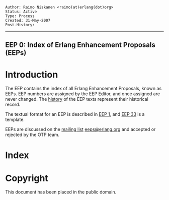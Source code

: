     Author: Raimo Niskanen <raimo(at)erlang(dot)org>
    Status: Active
    Type: Process
    Created: 31-May-2007
    Post-History:
****
EEP 0: Index of Erlang Enhancement Proposals (EEPs)
----



Introduction
============

The EEP contains the index of all Erlang Enhancement Proposals,
known as EEPs.  EEP numbers are assigned by the EEP Editor, and
once assigned are never changed.  The [history][1] of the EEP
texts represent their historical record.

The textual format for an EEP is described in [EEP 1][],
and [EEP 33][] is a template.

EEPs are discussed on the [mailing list][3] <eeps@erlang.org> and
accepted or rejected by the OTP team.



Index
=====

[Numerical Index of EEPs]: eep-index:file/Status/Num/Title/Owner
    "Table filled in by eep-index - see toplevel Makefile"

[EEP Status Legend]: eep-index:tag/Tag/Description
    "Table filled in by eep-index - see toplevel Makefile"

[EEP Owners]: eep-index:owner/Author/Email
    "Table filled in by eep-index - see toplevel Makefile"



[1]: http://github.com/erlang/eep
    "View EEP history online"

[2]: http://demo.erlang.org/static/dev/eep.html
    "Erlang Enhancement Process"

[3]: http://demo.erlang.org/static/doc/mailinglist.html
    "Mailinglists at erlang.org"

[EEP 1]: eep-0001.md
    "EEP 1: EEP Purpose and Guidelines, Gustafsson"

[EEP 33]: eep-0033.md
    "EEP 33: Sample Markdown EEP Template, Niskanen"

[EEP ]: eep-index:
    "Index filled in by eep-index - see toplevel Makefile"



Copyright
=========

This document has been placed in the public domain.



[EmacsVar]: <> "Local Variables:"
[EmacsVar]: <> "mode: indented-text"
[EmacsVar]: <> "indent-tabs-mode: nil"
[EmacsVar]: <> "sentence-end-double-space: t"
[EmacsVar]: <> "fill-column: 70"
[EmacsVar]: <> "coding: utf-8"
[EmacsVar]: <> "End:"
